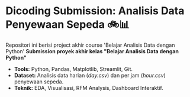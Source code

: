 # Dicoding Submission: Analisis Data Penyewaan Sepeda 🚲📊
Repositori ini berisi project akhir course 'Belajar Analisis Data dengan Python'
**Submission proyek akhir kelas "Belajar Analisis Data dengan Python"**    
- **Tools:** Python, Pandas, Matplotlib, Streamlit, Git.  
- **Dataset:** Analisis data harian (*day.csv*) dan per jam (*hour.csv*) penyewaan sepeda.  
- **Teknik:** EDA, Visualisasi, RFM Analysis, Dashboard Interaktif.  
